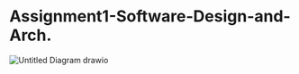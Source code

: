 # Assignment1-Software-Design-and-Arch.

![Untitled Diagram drawio](https://github.com/user-attachments/assets/2e74028e-88c3-485f-9aa8-9ff719d36443)



